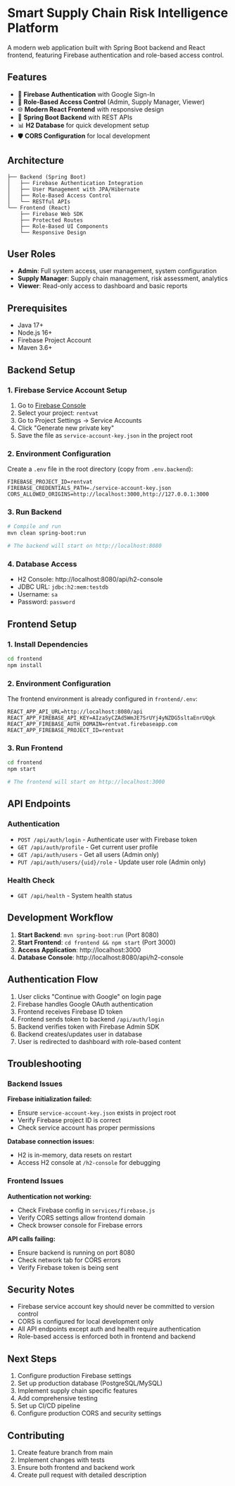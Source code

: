 # Smart Supply Chain Risk Intelligence Platform

A modern web application built with Spring Boot backend and React frontend, featuring Firebase authentication and role-based access control.

## Features

- 🔐 **Firebase Authentication** with Google Sign-In
- 👥 **Role-Based Access Control** (Admin, Supply Manager, Viewer)
- 🌐 **Modern React Frontend** with responsive design
- 🚀 **Spring Boot Backend** with REST APIs
- 📊 **H2 Database** for quick development setup
- 🛡️ **CORS Configuration** for local development

## Architecture

```
├── Backend (Spring Boot)
│   ├── Firebase Authentication Integration
│   ├── User Management with JPA/Hibernate
│   ├── Role-Based Access Control
│   └── RESTful APIs
└── Frontend (React)
    ├── Firebase Web SDK
    ├── Protected Routes
    ├── Role-Based UI Components
    └── Responsive Design
```

## User Roles

- **Admin**: Full system access, user management, system configuration
- **Supply Manager**: Supply chain management, risk assessment, analytics
- **Viewer**: Read-only access to dashboard and basic reports

## Prerequisites

- Java 17+
- Node.js 16+
- Firebase Project Account
- Maven 3.6+

## Backend Setup

### 1. Firebase Service Account Setup

1. Go to [Firebase Console](https://console.firebase.google.com/)
2. Select your project: `rentvat`
3. Go to Project Settings → Service Accounts
4. Click "Generate new private key"
5. Save the file as `service-account-key.json` in the project root

### 2. Environment Configuration

Create a `.env` file in the root directory (copy from `.env.backend`):

```env
FIREBASE_PROJECT_ID=rentvat
FIREBASE_CREDENTIALS_PATH=./service-account-key.json
CORS_ALLOWED_ORIGINS=http://localhost:3000,http://127.0.0.1:3000
```

### 3. Run Backend

```bash
# Compile and run
mvn clean spring-boot:run

# The backend will start on http://localhost:8080
```

### 4. Database Access

- H2 Console: http://localhost:8080/api/h2-console
- JDBC URL: `jdbc:h2:mem:testdb`
- Username: `sa`
- Password: `password`

## Frontend Setup

### 1. Install Dependencies

```bash
cd frontend
npm install
```

### 2. Environment Configuration

The frontend environment is already configured in `frontend/.env`:

```env
REACT_APP_API_URL=http://localhost:8080/api
REACT_APP_FIREBASE_API_KEY=AIzaSyCZAd5WmJE7SrUYj4yNZDG5sltaEnrUQgk
REACT_APP_FIREBASE_AUTH_DOMAIN=rentvat.firebaseapp.com
REACT_APP_FIREBASE_PROJECT_ID=rentvat
```

### 3. Run Frontend

```bash
cd frontend
npm start

# The frontend will start on http://localhost:3000
```

## API Endpoints

### Authentication
- `POST /api/auth/login` - Authenticate user with Firebase token
- `GET /api/auth/profile` - Get current user profile
- `GET /api/auth/users` - Get all users (Admin only)
- `PUT /api/auth/users/{uid}/role` - Update user role (Admin only)

### Health Check
- `GET /api/health` - System health status

## Development Workflow

1. **Start Backend**: `mvn spring-boot:run` (Port 8080)
2. **Start Frontend**: `cd frontend && npm start` (Port 3000)
3. **Access Application**: http://localhost:3000
4. **Database Console**: http://localhost:8080/api/h2-console

## Authentication Flow

1. User clicks "Continue with Google" on login page
2. Firebase handles Google OAuth authentication
3. Frontend receives Firebase ID token
4. Frontend sends token to backend `/api/auth/login`
5. Backend verifies token with Firebase Admin SDK
6. Backend creates/updates user in database
7. User is redirected to dashboard with role-based content

## Troubleshooting

### Backend Issues

**Firebase initialization failed:**
- Ensure `service-account-key.json` exists in project root
- Verify Firebase project ID is correct
- Check service account has proper permissions

**Database connection issues:**
- H2 is in-memory, data resets on restart
- Access H2 console at `/h2-console` for debugging

### Frontend Issues

**Authentication not working:**
- Check Firebase config in `services/firebase.js`
- Verify CORS settings allow frontend domain
- Check browser console for Firebase errors

**API calls failing:**
- Ensure backend is running on port 8080
- Check network tab for CORS errors
- Verify Firebase token is being sent

## Security Notes

- Firebase service account key should never be committed to version control
- CORS is configured for local development only
- All API endpoints except auth and health require authentication
- Role-based access is enforced both in frontend and backend

## Next Steps

1. Configure production Firebase settings
2. Set up production database (PostgreSQL/MySQL)
3. Implement supply chain specific features
4. Add comprehensive testing
5. Set up CI/CD pipeline
6. Configure production CORS and security settings

## Contributing

1. Create feature branch from main
2. Implement changes with tests
3. Ensure both frontend and backend work
4. Create pull request with detailed description